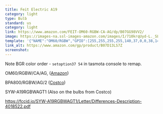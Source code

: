 ```yaml
---
title: Feit Electric A19
category: light
type: Bulb
standard: us
category: light
link: https://www.amazon.com/FEIT-OM60-RGBW-CA-AG/dp/B07GG98VV2/
image: https://images-na.ssl-images-amazon.com/images/I/710krqUyd-L._SL1500_.jpg
template: '{"NAME":"OM60/RGBW","GPIO":[255,255,255,255,140,37,0,0,38,142,141,255,255],"FLAG":0,"BASE":18}'
link_alt: https://www.amazon.com/gp/product/B07D13LS7Z
screenshot:
---
```

Note BGR color order - `setoption37 54` in tasmota console to remap.

OM60/RGBW/CA/AG, ([Amazon](https://www.amazon.com/FEIT-OM60-RGBW-CA-AG/dp/B07GG98VV2/))

BPA800/RGBW/AG/2 ([Costco](https://www.costco.com/FEIT-WiFi-Smart-Bulbs-4-pack.product.100417461.html))

SYW-A19RGBWAGT1 (Also on the bulbs from Costco)

https://fccid.io/SYW-A19RGBWAGT1/Letter/Differences-Description-4018522.pdf
